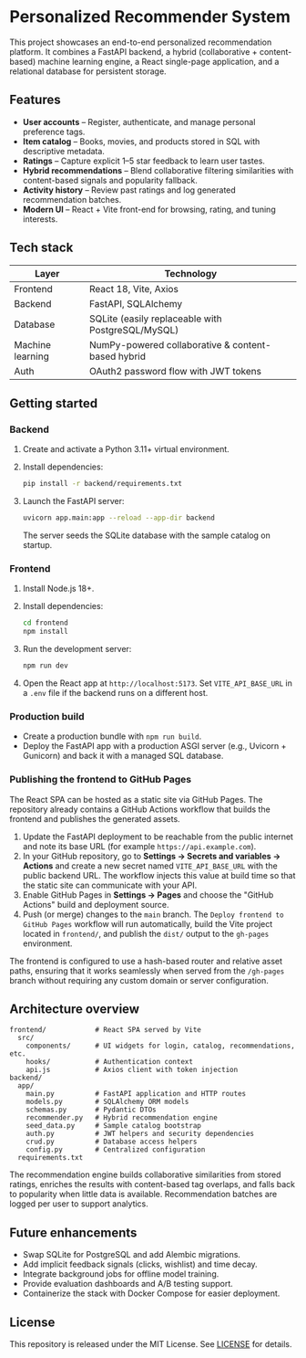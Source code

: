 # Personalized Recommender System

This project showcases an end-to-end personalized recommendation platform. It combines a FastAPI backend, a hybrid (collaborative + content-based) machine learning engine, a React single-page application, and a relational database for persistent storage.

## Features

- **User accounts** – Register, authenticate, and manage personal preference tags.
- **Item catalog** – Books, movies, and products stored in SQL with descriptive metadata.
- **Ratings** – Capture explicit 1–5 star feedback to learn user tastes.
- **Hybrid recommendations** – Blend collaborative filtering similarities with content-based signals and popularity fallback.
- **Activity history** – Review past ratings and log generated recommendation batches.
- **Modern UI** – React + Vite front-end for browsing, rating, and tuning interests.

## Tech stack

| Layer          | Technology |
| -------------- | ---------- |
| Frontend       | React 18, Vite, Axios |
| Backend        | FastAPI, SQLAlchemy |
| Database       | SQLite (easily replaceable with PostgreSQL/MySQL) |
| Machine learning | NumPy-powered collaborative & content-based hybrid |
| Auth           | OAuth2 password flow with JWT tokens |

## Getting started

### Backend

1. Create and activate a Python 3.11+ virtual environment.
2. Install dependencies:

   ```bash
   pip install -r backend/requirements.txt
   ```

3. Launch the FastAPI server:

   ```bash
   uvicorn app.main:app --reload --app-dir backend
   ```

   The server seeds the SQLite database with the sample catalog on startup.

### Frontend

1. Install Node.js 18+.
2. Install dependencies:

   ```bash
   cd frontend
   npm install
   ```

3. Run the development server:

   ```bash
   npm run dev
   ```

4. Open the React app at `http://localhost:5173`. Set `VITE_API_BASE_URL` in a `.env` file if the backend runs on a different host.

### Production build

- Create a production bundle with `npm run build`.
- Deploy the FastAPI app with a production ASGI server (e.g., Uvicorn + Gunicorn) and back it with a managed SQL database.

### Publishing the frontend to GitHub Pages

The React SPA can be hosted as a static site via GitHub Pages. The repository already contains a GitHub Actions workflow that builds the frontend and publishes the generated assets.

1. Update the FastAPI deployment to be reachable from the public internet and note its base URL (for example `https://api.example.com`).
2. In your GitHub repository, go to **Settings → Secrets and variables → Actions** and create a new secret named `VITE_API_BASE_URL` with the public backend URL. The workflow injects this value at build time so that the static site can communicate with your API.
3. Enable GitHub Pages in **Settings → Pages** and choose the "GitHub Actions" build and deployment source.
4. Push (or merge) changes to the `main` branch. The `Deploy frontend to GitHub Pages` workflow will run automatically, build the Vite project located in `frontend/`, and publish the `dist/` output to the `gh-pages` environment.

The frontend is configured to use a hash-based router and relative asset paths, ensuring that it works seamlessly when served from the `/gh-pages` branch without requiring any custom domain or server configuration.

## Architecture overview

```
frontend/            # React SPA served by Vite
  src/
    components/      # UI widgets for login, catalog, recommendations, etc.
    hooks/           # Authentication context
    api.js           # Axios client with token injection
backend/
  app/
    main.py          # FastAPI application and HTTP routes
    models.py        # SQLAlchemy ORM models
    schemas.py       # Pydantic DTOs
    recommender.py   # Hybrid recommendation engine
    seed_data.py     # Sample catalog bootstrap
    auth.py          # JWT helpers and security dependencies
    crud.py          # Database access helpers
    config.py        # Centralized configuration
  requirements.txt
```

The recommendation engine builds collaborative similarities from stored ratings, enriches the results with content-based tag overlaps, and falls back to popularity when little data is available. Recommendation batches are logged per user to support analytics.

## Future enhancements

- Swap SQLite for PostgreSQL and add Alembic migrations.
- Add implicit feedback signals (clicks, wishlist) and time decay.
- Integrate background jobs for offline model training.
- Provide evaluation dashboards and A/B testing support.
- Containerize the stack with Docker Compose for easier deployment.

## License

This repository is released under the MIT License. See [LICENSE](LICENSE) for details.
